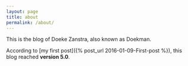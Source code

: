 ```yaml
---
layout: page
title: about
permalink: /about/
---
```


This is the blog of Doeke Zanstra, also known as Doekman.

According to [my first post]({% post_url 2016-01-09-First-post %}), this blog reached **version 5.0**.